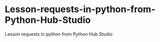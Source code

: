 # Lesson-requests-in-python-from-Python-Hub-Studio
Lesson requests in python from Python Hub Studio
